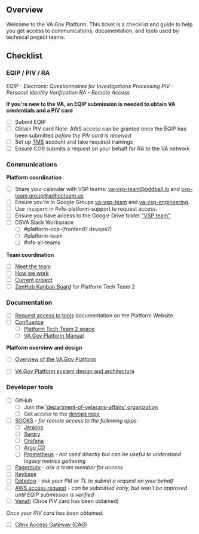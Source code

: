 ## Overview
Welcome to the VA.Gov Platform.  This ticket is a checklist and guide to help you get access to communications, documentation, and tools used by technical project teams. 

##  Checklist

### EQIP / PIV / RA

_EQIP - Electronic Questionnaires for Investigations Processing
PIV - Personal Identity Verification
RA - Remote Access_

**If you're new to the VA, an EQIP submission is needed to obtain VA credentials and a PIV card**
- [ ] Submit EQIP 
- [ ] Obtain PIV card
Note: AWS access can be granted once the EQIP has been submitted _before the PIV card is received_
- [ ] Set up [TMS](https://www.tms.va.gov/secureauth35/SecureAuth.aspx) account and take required trainings
- [ ] Ensure COR submits a request on your behalf for RA to the VA network 

### Communications 

**Platform coordination**
- [ ] Share your calendar with VSP teams: va-vsp-team@oddball.io and  vsp-team.group@adhocteam.us
- [ ] Ensure you're in Google Groups [va-vsp-team](https://groups.google.com/a/oddball.io/g/va-vsp-team) and [va-vsp-engineering](https://groups.google.com/a/oddball.io/g/va-vsp-engineering). 
- [ ] Use `/support` in #vfs-platform-support to request access.
- [ ] Ensure you have access to the Google Drive folder ["VSP team"](https://drive.google.com/drive/u/0/folders/0AJ6yVhfytxhFUk9PVA)
- [ ] DSVA Slack Workspace
  - [ ] #platform-cop-(frontend? devops?)
  - [ ] #platform-team
  - [ ] #vfs-all-teams

**Team coordination**
- [ ] [Meet the team](https://vfs.atlassian.net/wiki/spaces/TT2/pages/2401796102/Team+Charter+WIP#Meet-the-team)
- [ ] [How we work](https://vfs.atlassian.net/wiki/spaces/TT2/pages/2401796102/Team+Charter+WIP#How-we-work-together)
- [ ] [Current project](https://app.zenhub.com/workspaces/platform-tech-team-2-633efe4ca5a428e5294d7ade/issues/department-of-veterans-affairs/va.gov-team/47043)
- [ ] [ZenHub Kanban Board](https://app.zenhub.com/workspaces/platform-tech-team-2-633efe4ca5a428e5294d7ade/board?repos=133843125,194202180) for Platform Tech Team 2

### Documentation
- [ ] [Request access to tools](https://depo-platform-documentation.scrollhelp.site/getting-started/Request-access-to-tools.969605215.html) documentation on the Platform Website
- [ ] [Confluence](https://vfs.atlassian.net/wiki/home)
  - [ ] [Platform Tech Team 2 space](https://vfs.atlassian.net/wiki/spaces/TT2/)
  - [ ] [VA.Gov Platform Manual](https://vfs.atlassian.net/wiki/spaces/OT/pages/2354315287/Platform+Infrastructure+Manual+WIP)

**Platform overview and design**
- [ ] [Overview of the VA.Gov Platform](https://depo-platform-documentation.scrollhelp.site/getting-started/Welcome.1255276574.html)
- [ ] [VA.Gov Platform system design and architecture](https://vfs.atlassian.net/wiki/spaces/OT/pages/2354315287/VA.Gov+Platform+Manual+WIP#System-design-and-architecture)


### Developer tools 
- [ ] GitHub
  - [ ] Join the ['department-of-veterans-affairs' organization ](https://github.com/department-of-veterans-affairs)
  - [ ] Get access to the [devops repo](https://github.com/department-of-veterans-affairs/devops)
- [ ] [SOCKS](https://depo-platform-documentation.scrollhelp.site/getting-started/Internal-tools-access-via-SOCKS-proxy.1821081710.html) - _for remote access to the following apps:_
  - [ ] [Jenkins](http://jenkins.vfs.va.gov/)
  - [ ] [Sentry](http://sentry.vfs.va.gov/)
  - [ ] [Grafana](http://grafana.vfs.va.gov/)
  - [ ] [Argo CD](http://argocd.vfs.va.gov/)
  - [ ] [Prometheus](http://prometheus-prod.vfs.va.gov:9090/prometheus/graph?g0.range_input=1h&g0.expr=&g0.tab=0) - _not used directly but can be useful to understand legacy metrics gathering_
- [ ] [Pagerduty](https://dsva.pagerduty.com/) - _ask a team member for access_
- [ ] [Keybase](https://keybase.io/)
- [ ] [Datadog](https://vfs.atlassian.net/wiki/spaces/OT/pages/2233598117/Get+access+to+Datadog) - _ask your PM or TL to submit a request on your behalf_
- [ ]  [AWS access request](https://github.com/department-of-veterans-affairs/va.gov-team/issues/new?assignees=&labels=external-request%2Coperations%2Cops-access-request&template=aws-access-request.yml&title=Access+for+%5Bindividual%5D) - _can be submitted early, but won't be approved until EQIP submission is verified_
- [ ] [Venafi](https://vfs.atlassian.net/wiki/spaces/OT/pages/1719009302/Venafi+Gain+access+to+manage+internal+TLS+certificates) (Once PIV card has been obtained)

_Once your PIV card has been obtained:_ 
- [ ] [Citrix Access Gateway (CAG)](https://citrixaccess.va.gov/vpn/index_citrix_splash.html)
